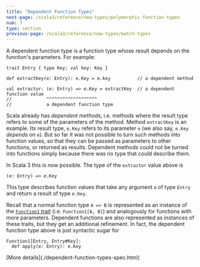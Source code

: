 ```yaml
---
title: "Dependent Function Types"
next-page: /scala3/reference/new-types/polymorphic-function-types
num: 7
type: section
previous-page: /scala3/reference/new-types/match-types
---
```


<!-- THIS FILE HAS BEEN GENERATED BY SCALADOC PREPROCESSOR.
    The whole process of generation the docs can be found under this README: https://github.com/lampepfl/dotty/blob/master/docs/README.md
    The source file can be found here https://github.com/lampepfl/dotty/edit/master/docs/docs/reference/new-types/dependent-function-types.md
    NOTE THAT ANY CHANGES TO THIS FILE WILL BE OVERRIDEN BY PREPROCESSOR.
-->

A dependent function type is a function type whose result depends
on the function's parameters. For example:

<div class="snippet" ><div class="buttons"></div><pre><code class="language-scala"><span id="0" class="" >trait Entry { type Key; val key: Key }
</span><span id="1" class="" >
</span><span id="2" class="" >def extractKey(e: Entry): e.Key = e.key          // a dependent method
</span><span id="3" class="" >
</span><span id="4" class="" >val extractor: (e: Entry) =&gt; e.Key = extractKey  // a dependent function value
</span><span id="5" class="" >//             ^^^^^^^^^^^^^^^^^^^
</span><span id="6" class="" >//             a dependent function type
</span></code></pre></div>

Scala already has _dependent methods_, i.e. methods where the result
type refers to some of the parameters of the method. Method
`extractKey` is an example. Its result type, `e.Key` refers to its
parameter `e` (we also say, `e.Key` _depends_ on `e`). But so far it
was not possible to turn such methods into function values, so that
they can be passed as parameters to other functions, or returned as
results. Dependent methods could not be turned into functions simply
because there was no type that could describe them.

In Scala 3 this is now possible. The type of the `extractor` value above is

<div class="snippet" ><div class="buttons"></div><pre><code class="language-scala"><span id="0" class="" >(e: Entry) =&gt; e.Key
</span></code></pre></div>

This type describes function values that take any argument `e` of type
`Entry` and return a result of type `e.Key`.

Recall that a normal function type `A => B` is represented as an
instance of the [`Function1` trait](https://scala-lang.org/api/3.x/scala/Function1.html)
(i.e. `Function1[A, B]`) and analogously for functions with more parameters. Dependent functions
are also represented as instances of these traits, but they get an additional
refinement. In fact, the dependent function type above is just syntactic sugar for

<div class="snippet" ><div class="buttons"></div><pre><code class="language-scala"><span id="0" class="" >Function1[Entry, Entry#Key]:
</span><span id="1" class="" >  def apply(e: Entry): e.Key
</span></code></pre></div>[More details](./dependent-function-types-spec.html)
